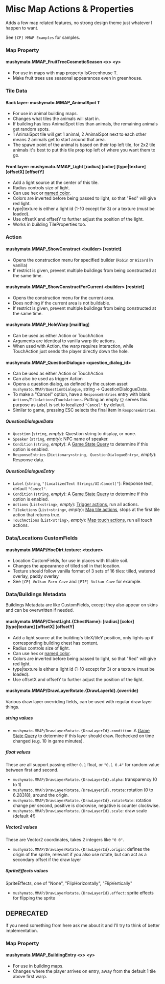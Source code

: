 # Misc Map Actions & Properties

Adds a few map related features, no strong design theme just whatever I happen to want.

See `[CP] MMAP Examples` for samples.

### Map Property

#### mushymato.MMAP_FruitTreeCosmeticSeason \<x\> \<y\>

- For use in maps with map property IsGreenhouse T.
- Make fruit trees use seasonal appearances even in greenhouse.

### Tile Data

#### Back layer: mushymato.MMAP_AnimalSpot T

- For use in animal building maps.
- Changes what tiles the animals will start in.
- If building has less AnimalSpot tiles than animals, the remaining animals get random spots.
- 1 AnimalSpot tile will get 1 animal, 2 AnimalSpot next to each other means 2 animals get to start around that area.
- The spawn point of the animal is based on their top left tile, for 2x2 tile animals it's best to put this tile prop top left of where you want them to go.

#### Front layer: mushymato.MMAP_Light [radius] [color] [type|texture] [offsetX] [offsetY]

- Add a light source at the center of this tile.
- Radius controls size of light.
- Can use hex or [named color](https://docs.monogame.net/api/Microsoft.Xna.Framework.Color.html).
- Colors are inverted before being passed to light, so that "Red" will give red light.
- type|texture is either a light id (1-10 except for 3) or a texture (must be loaded).
- Use offsetX and offsetY to further adjust the position of the light.
- Works in building TileProperties too.

### Action

#### mushymato.MMAP_ShowConstruct \<builder\> [restrict]

- Opens the construction menu for specified builder (`Robin` or `Wizard` in vanilla)
- If restrict is given, prevent multiple buildings from being constructed at the same time.

#### mushymato.MMAP_ShowConstructForCurrent \<builder\> [restrict]

- Opens the construction menu for the current area.
- Does nothing if the current area is not buildable.
- If restrict is given, prevent multiple buildings from being constructed at the same time.

#### mushymato.MMAP_HoleWarp <location> <X> <Y> [mailflag]

- Can be used as either Action or TouchAction
- Arguments are identical to vanilla warp tile actions.
- When used with Action, the warp requires interaction, while TouchAction just sends the player directly down the hole.

#### mushymato.MMAP_QuestionDialogue <question_dialog_id>

- Can be used as either Action or TouchAction
- Can also be used as trigger Action
- Opens a question dialog, as defined by the custom asset `mushymato.MMAP/QuestionDialogue`, string -> QuestionDialogueData.
- To make a "Cancel" option, have a `ResponseEntries` entry with blank `Actions`/`TileActions`/`TouchActions`. Putting an empty `{}` serves this purpose as `Label` is set to localized `"Cancel"` by default.
- Similar to game, pressing ESC selects the final item in `ResponseEntries`.

##### QuestionDialogueData

- `Question` (`string`, _empty_): Question string to display, or none.
- `Speaker` (`string`, _empty_): NPC name of speaker.
- `Condition` (`string`, _empty_): A [Game State Query](https://stardewvalleywiki.com/Modding:Game_state_queries) to determine if this option is enabled.
- `ResponseEntries` (`Dictionary<string, QuestionDialogueEntry>`, _empty_): Response data.

##### QuestionDialogueEntry

- `Label` (`string`, `"[LocalizedText Strings/UI:Cancel]"`): Response text, default `"Cancel"`.
- `Condition` (`string`, _empty_): A [Game State Query](https://stardewvalleywiki.com/Modding:Game_state_queries) to determine if this option is enabled.
- `Actions` (`List<string>`, _empty_): [Trigger actions](https://stardewvalleywiki.com/Modding:Trigger_actions), run all actions.
- `TileActions` (`List<string>`, _empty_): [Map tile actions](https://stardewvalleywiki.com/Modding:Maps#Action), stops at the first tile action that returns true.
- `TouchActions` (`List<string>`, _empty_): [Map touch actions](https://stardewvalleywiki.com/Modding:Maps#TouchAction), run all touch actions.

### Data/Locations CustomFields

#### mushymato.MMAP/HoeDirt.texture: \<texture\>

- Location CustomFields, for use in places with tillable soil.
- Changes the appearance of tilled soil in that location.
- Texture should follow vanilla format of 3 sets of 16 tiles: tilled, watered overlay, paddy overlay
- See `[CP] Vulkan Farm Cave` and `[PIF] Vulkan Cave` for example.

### Data/Buildings Metadata

Buildings Metadata are like CustomFields, except they also appear on skins and can be overwritten if needed.

#### mushymato.MMAP/ChestLight.{ChestName}: [radius] [color] [type|texture] [offsetX] [offsetY]

- Add a light source at the building's tileX/tileY position, only lights up if corresponding building chest has content.
- Radius controls size of light.
- Can use hex or [named color](https://docs.monogame.net/api/Microsoft.Xna.Framework.Color.html).
- Colors are inverted before being passed to light, so that "Red" will give red light.
- type|texture is either a light id (1-10 except for 3) or a texture (must be loaded).
- Use offsetX and offsetY to further adjust the position of the light.

#### mushymato.MMAP/DrawLayerRotate.{DrawLayerId}.{override}

Various draw layer overriding fields, can be used with regular draw layer things.

##### string values

- `mushymato.MMAP/DrawLayerRotate.{DrawLayerId}.condition`: A [Game State Query](https://stardewvalleywiki.com/Modding:Game_state_queries) to determine if this layer should draw. Rechecked on time changed (e.g. 10 in game minutes).

##### float values

These are all support passing either `0.1` float, or `"0.1 0.4"` for random value between first and second.

- `mushymato.MMAP/DrawLayerRotate.{DrawLayerId}.alpha`: transparency (0 to 1)
- `mushymato.MMAP/DrawLayerRotate.{DrawLayerId}.rotate`: rotation (0 to 6.28318), around the origin.
- `mushymato.MMAP/DrawLayerRotate.{DrawLayerId}.rotateRate`: rotation change per second, positive is clockwise, negative is counter clockwise.
- `mushymato.MMAP/DrawLayerRotate.{DrawLayerId}.scale`: draw scale (default 4f)

##### Vector2 values

These are Vector2 coordinates, takes 2 integers like `"0 0"`.

- `mushymato.MMAP/DrawLayerRotate.{DrawLayerId}.origin`: defines the origin of the sprite, relevant if you also use rotate, but can act as a secondary offset if the draw layer 

##### SpriteEffects values

SpriteEffects, one of "None", "FlipHorizontally", "FlipVertically"

- `mushymato.MMAP/DrawLayerRotate.{DrawLayerId}.effect`: sprite effects for flipping the sprite


## DEPRECATED

If you need something from here ask me about it and I'll try to think of better implementation.

### Map Property

#### mushymato.MMAP_BuildingEntry \<x\> \<y\>

- For use in building maps.
- Changes where the player arrives on entry, away from the default 1 tile above first warp.
